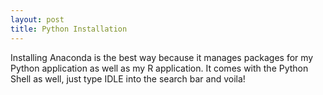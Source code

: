 ```yaml
---
layout: post
title: Python Installation
---
```

Installing Anaconda is the best way because it manages packages for my Python application as well as my R application. It comes with the Python Shell as well, just type IDLE into the search bar and voila!

